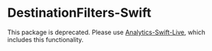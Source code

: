 # DestinationFilters-Swift

This package is deprecated.  Please use [Analytics-Swift-Live](https://github.com/segment-integrations/analytics-swift-live), which includes this functionality. 
